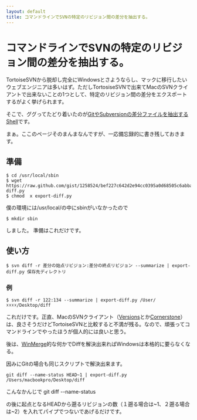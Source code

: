 ```yaml
---
layout: default
title: コマンドラインでSVNの特定のリビジョン間の差分を抽出する。
---
```

# コマンドラインでSVNの特定のリビジョン間の差分を抽出する。

TortoiseSVNから脱却し完全にWindowsとさようならし、マックに移行したいウェブエンジニアは多いはず。ただしTortosiseSVNで出来てMacのSVNクライアントで出来ないことの1つとして、特定のリビジョン間の差分をエクスポートするがよく挙げられます。

そこで、ググってたどり着いたのが[GitやSubversionの差分ファイルを抽出するShell](http://tech.thekyo.jp/git%E3%82%84subversion%E3%81%AE%E5%B7%AE%E5%88%86%E3%83%95%E3%82%A1%E3%82%A4%E3%83%AB%E3%82%92%E6%8A%BD%E5%87%BA%E3%81%99%E3%82%8Bshell/984/)です。

まぁ。ここのページそのまんまなんですが、一応備忘録的に書き残しておきます。

## 準備

	$ cd /usr/local/sbin
	$ wget https://raw.github.com/gist/1258524/bef227c642d2e94cc0395a0d68505c6abba8e091/export-diff.py
	$ chmod  x export-diff.py
僕の環境には/usr/local/の中にsbinがいなかったので
	
	$ mkdir sbin

しました。
準備はこれだけです。

## 使い方

	$ svn diff -r 差分の始点リビジョン:差分の終点リビジョン --summarize | export-diff.py 保存先ディレクトリ
	
### 例
	$ svn diff -r 122:134 --summarize | export-diff.py /User/☓☓☓☓/Desktop/diff
	
これだけです。正直、MacのSVNクライアント（[Versions](http://versionsapp.com/)とか[Cornerstone](http://www.zennaware.com/cornerstone/index.php)）は、良さそうだけどTortoiseSVNと比較すると不満が残る。なので、頑張ってコマンドラインでやったほうが個人的には良いと思う。

後は、[WinMerge](http://www.geocities.co.jp/SiliconValley-SanJose/8165/winmerge.html)的な何かでDiffを解決出来ればWindowsは本格的に要らなくなる。

因みにGitの場合も同じスクリプトで解決出来ます。

	git diff --name-status HEAD~1 | export-diff.py /Users/macbookpro/Desktop/diff
	
こんなかんじで
	git diff --name-status
	
の後に起点となるHEADから遡るリビジョンの数（１遡る場合は~1、２遡る場合は~2）を入れてパイプでつないであげるだけです。